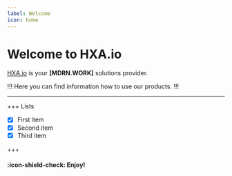 ```yaml
---
label: Welcome
icon: home
---
```


# Welcome to HXA.io

[HXA.io](https://hxa.io) is your **[MDRN.WORK]** solutions provider.

!!!
Here you can find information how to use our products.
!!!

---

+++ Lists

- [x] First item
- [x] Second item
- [x] Third item

+++

#### :icon-shield-check: Enjoy!
